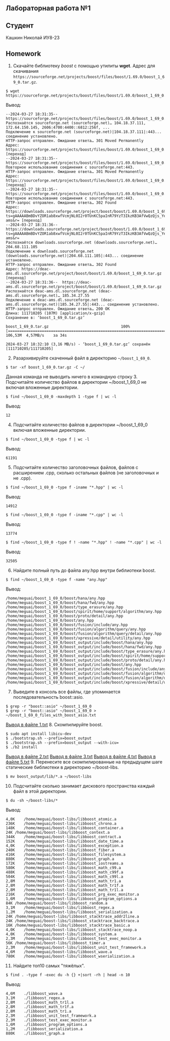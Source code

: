 ## Лабораторная работа №1
## Студент
Кашкин Николай ИУ8-23
## Homework
1. Скачайте библиотеку *boost* с помощью утилиты **wget**. Адрес для скачивания `https://sourceforge.net/projects/boost/files/boost/1.69.0/boost_1_69_0.tar.gz`.
```
$ wget https://sourceforge.net/projects/boost/files/boost/1.69.0/boost_1_69_0.tar.gz
```
Вывод:
```
--2024-03-27 18:31:35--  https://sourceforge.net/projects/boost/files/boost/1.69.0/boost_1_69_0.tar.gz
Распознаётся sourceforge.net (sourceforge.net)… 104.18.37.111, 172.64.150.145, 2606:4700:4400::6812:256f, ...
Подключение к sourceforge.net (sourceforge.net)|104.18.37.111|:443... соединение установлено.
HTTP-запрос отправлен. Ожидание ответа… 301 Moved Permanently
Адрес: https://sourceforge.net/projects/boost/files/boost/1.69.0/boost_1_69_0.tar.gz/ [переход]
--2024-03-27 18:31:35--  https://sourceforge.net/projects/boost/files/boost/1.69.0/boost_1_69_0.tar.gz/
Повторное использование соединения с sourceforge.net:443.
HTTP-запрос отправлен. Ожидание ответа… 301 Moved Permanently
Адрес: https://sourceforge.net/projects/boost/files/boost/1.69.0/boost_1_69_0.tar.gz/download [переход]
--2024-03-27 18:31:35--  https://sourceforge.net/projects/boost/files/boost/1.69.0/boost_1_69_0.tar.gz/download
Повторное использование соединения с sourceforge.net:443.
HTTP-запрос отправлен. Ожидание ответа… 302 Found
Адрес: https://downloads.sourceforge.net/project/boost/boost/1.69.0/boost_1_69_0.tar.gz?ts=gAAAAABmBDvYZOR1ab8xwfVcmjNL0I2r0TUnKC5paInR79YzT3IkzKB3AfVwQzQjs_YeWi4PI3zLZTINmg_NHh5iTdy1r9kr3w%3D%3D&use_mirror=deac-ams&r= [переход]
--2024-03-27 18:31:36--  https://downloads.sourceforge.net/project/boost/boost/1.69.0/boost_1_69_0.tar.gz?ts=gAAAAABmBDvYZOR1ab8xwfVcmjNL0I2r0TUnKC5paInR79YzT3IkzKB3AfVwQzQjs_YeWi4PI3zLZTINmg_NHh5iTdy1r9kr3w%3D%3D&use_mirror=deac-ams&r=
Распознаётся downloads.sourceforge.net (downloads.sourceforge.net)… 204.68.111.105
Подключение к downloads.sourceforge.net (downloads.sourceforge.net)|204.68.111.105|:443... соединение установлено.
HTTP-запрос отправлен. Ожидание ответа… 302 Found
Адрес: https://deac-ams.dl.sourceforge.net/project/boost/boost/1.69.0/boost_1_69_0.tar.gz [переход]
--2024-03-27 18:31:36--  https://deac-ams.dl.sourceforge.net/project/boost/boost/1.69.0/boost_1_69_0.tar.gz
Распознаётся deac-ams.dl.sourceforge.net (deac-ams.dl.sourceforge.net)… 185.34.27.55
Подключение к deac-ams.dl.sourceforge.net (deac-ams.dl.sourceforge.net)|185.34.27.55|:443... соединение установлено.
HTTP-запрос отправлен. Ожидание ответа… 200 OK
Длина: 111710205 (107M) [application/x-gzip]
Сохранение в: ‘boost_1_69_0.tar.gz’

boost_1_69_0.tar.gz                                100%[================================================================================================================>] 106,53M  4,57MB/s    за 34s     

2024-03-27 18:32:10 (3,16 MB/s) - ‘boost_1_69_0.tar.gz’ сохранён [111710205/111710205]
```
2. Разархивируйте скаченный файл в директорию `~/boost_1_69_0`.
```
$ tar -xf boost_1_69_0.tar.gz -C ~/
```
Данная команда не выводить ничего в командную строку
3. Подсчитайте количество файлов в директории ~/boost_1_69_0 не включая вложенные директории.
```
$ find ~/boost_1_69_0 -maxdepth 1 -type f | wc -l
```
Вывод:
```
12
```
4. Подсчитайте количество файлов в директории ~/boost_1_69_0 включая вложенные директории.
```
$ find ~/boost_1_69_0 -type f | wc -l
```
Вывод:
```
61191
```
5. Подсчитайте количество заголовочных файлов, файлов с расширением .cpp, сколько остальных файлов (не заголовочных и не .cpp).
```
$ find ~/boost_1_69_0 -type f -iname "*.hpp" | wc -l
```
Вывод:
```
14912
```
```
$ find ~/boost_1_69_0 -type f -iname "*.cpp" | wc -l
```
Вывод:
```
13774
```
```
$ find ~/boost_1_69_0 -type f ! -name "*.hpp" ! -name "*.cpp" | wc -l
```
Вывод:
```
32505
```
6. Найдите полный путь до файла any.hpp внутри библиотеки boost.
```
$ find ~/boost_1_69_0 -type f -name "any.hpp"
```
Вывод:
```
/home/meguai/boost_1_69_0/boost/hana/any.hpp
/home/meguai/boost_1_69_0/boost/hana/fwd/any.hpp
/home/meguai/boost_1_69_0/boost/type_erasure/any.hpp
/home/meguai/boost_1_69_0/boost/spirit/home/support/algorithm/any.hpp
/home/meguai/boost_1_69_0/boost/proto/detail/any.hpp
/home/meguai/boost_1_69_0/boost/any.hpp
/home/meguai/boost_1_69_0/boost/fusion/include/any.hpp
/home/meguai/boost_1_69_0/boost/fusion/algorithm/query/any.hpp
/home/meguai/boost_1_69_0/boost/fusion/algorithm/query/detail/any.hpp
/home/meguai/boost_1_69_0/boost/xpressive/detail/utility/any.hpp
/home/meguai/boost_1_69_0/boost_output/include/boost/hana/any.hpp
/home/meguai/boost_1_69_0/boost_output/include/boost/hana/fwd/any.hpp
/home/meguai/boost_1_69_0/boost_output/include/boost/type_erasure/any.hpp
/home/meguai/boost_1_69_0/boost_output/include/boost/spirit/home/support/algorithm/any.hpp
/home/meguai/boost_1_69_0/boost_output/include/boost/proto/detail/any.hpp
/home/meguai/boost_1_69_0/boost_output/include/boost/any.hpp
/home/meguai/boost_1_69_0/boost_output/include/boost/fusion/include/any.hpp
/home/meguai/boost_1_69_0/boost_output/include/boost/fusion/algorithm/query/any.hpp
/home/meguai/boost_1_69_0/boost_output/include/boost/fusion/algorithm/query/detail/any.hpp
/home/meguai/boost_1_69_0/boost_output/include/boost/xpressive/detail/utility/any.hpp
```
7. Выведите в консоль все файлы, где упоминается последовательность boost::asio.
```
$ grep -r "boost::asio" ~/boost_1_69_0
$ grep -r "boost::asio" ~/boost_1_69_0 > ~/boost_1_69_0_files_with_boost_asio.txt
```
[Вывод в файле 1.txt](https://gist.github.com/VisMute/aae9a6458884c6d6a1ec3dec1e8ae79a)
8. Скомпилируйте boost.
```
$ sudo apt install libicu-dev
$ ./bootstrap.sh --prefix=boost_output
$ ./bootstrap.sh --prefix=boost_output --with-icu=
$ ./b2 install
```
[Вывод в файле 2.txt](https://gist.github.com/VisMute/a63293d5d40ac1cfe062999241129c4b) 
[Вывод в файле 3.txt](https://gist.github.com/VisMute/7a24c4c98d0f5c4f6345997eacc447e4)
[Вывод в файле 4.txt](https://gist.github.com/VisMute/931fdf37d1c6f167c67146d62aacb0aa)
[Вывод в файле 5.txt](https://gist.github.com/VisMute/354dc99acbd9d07733bd4f84920a0921)
9. Перенесите все скомпилированные на предыдущем шаге статические библиотеки в директорию ~/boost-libs.
```
$ mv boost_output/lib/*.a ~/boost-libs
```
10. Подсчитайте сколько занимает дискового пространства каждый файл в этой директории.
```
$ du -sh ~/boost-libs/*
```
Вывод:
```
4,0K	/home/meguai/boost-libs/libboost_atomic.a
236K	/home/meguai/boost-libs/libboost_chrono.a
148K	/home/meguai/boost-libs/libboost_container.a
24K	/home/meguai/boost-libs/libboost_context.a
344K	/home/meguai/boost-libs/libboost_contract.a
152K	/home/meguai/boost-libs/libboost_date_time.a
4,0K	/home/meguai/boost-libs/libboost_exception.a
240K	/home/meguai/boost-libs/libboost_fiber.a
416K	/home/meguai/boost-libs/libboost_filesystem.a
880K	/home/meguai/boost-libs/libboost_graph.a
172K	/home/meguai/boost-libs/libboost_iostreams.a
580K	/home/meguai/boost-libs/libboost_math_c99.a
488K	/home/meguai/boost-libs/libboost_math_c99f.a
504K	/home/meguai/boost-libs/libboost_math_c99l.a
2,8M	/home/meguai/boost-libs/libboost_math_tr1.a
2,8M	/home/meguai/boost-libs/libboost_math_tr1f.a
2,8M	/home/meguai/boost-libs/libboost_math_tr1l.a
216K	/home/meguai/boost-libs/libboost_prg_exec_monitor.a
1,6M	/home/meguai/boost-libs/libboost_program_options.a
84K	/home/meguai/boost-libs/libboost_random.a
3,1M	/home/meguai/boost-libs/libboost_regex.a
1,2M	/home/meguai/boost-libs/libboost_serialization.a
24K	/home/meguai/boost-libs/libboost_stacktrace_addr2line.a
24K	/home/meguai/boost-libs/libboost_stacktrace_backtrace.a
16K	/home/meguai/boost-libs/libboost_stacktrace_basic.a
4,0K	/home/meguai/boost-libs/libboost_stacktrace_noop.a
4,0K	/home/meguai/boost-libs/libboost_system.a
2,3M	/home/meguai/boost-libs/libboost_test_exec_monitor.a
56K	/home/meguai/boost-libs/libboost_timer.a
2,3M	/home/meguai/boost-libs/libboost_unit_test_framework.a
4,6M	/home/meguai/boost-libs/libboost_wave.a
780K	/home/meguai/boost-libs/libboost_wserialization.a
```
11. Найдите топ10 самых "тяжёлых".
```
$ find . -type f -exec du -h {} +|sort -rh | head -n 10
```
Вывод:
```
4,6M	./libboost_wave.a
3,1M	./libboost_regex.a
2,8M	./libboost_math_tr1l.a
2,8M	./libboost_math_tr1f.a
2,8M	./libboost_math_tr1.a
2,3M	./libboost_unit_test_framework.a
2,3M	./libboost_test_exec_monitor.a
1,6M	./libboost_program_options.a
1,2M	./libboost_serialization.a
880K	./libboost_graph.a
```
